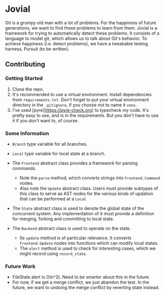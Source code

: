 # Jovial

Git is a grumpy old man with a lot of problems. For the happiness of future
generations, we want to find these problems to learn from them. Jovial is a
framework for trying to automatically detect these problems. It consists
of a language to model git, which allows us to talk about Git's behavior.
To achieve happiness (i.e. detect problems), we have a tweakable testing
harness, Pursuit (to be written).

## Contributing

### Getting Started

1. Clone the repo.
2. It's recommended to use a virtual environment. Install dependencies from 
`requirements.txt`. Don't forget to put your virtual environment directory
in the `.gitignore`, if you choose not to name it `venv`.
3. I've used [pyre][https://pyre-check.org] to typecheck my code. It's pretty
easy to use, and is in the requirements. But you don't have to use it if you
don't want to, of course. 

### Some Information

- `Branch` type variable for all branches.

- `Local` type variable for local state at a branch.

- The `Frontend` abstract class provides a framework for parsing commands.
  + Note the `parse` method, which converts strings into `Frontend.Command` nodes.
  + Also note the `Update` abstract class. Users must provide subtypes of this
  class to serve as AST nodes for the various kinds of updation that can be 
  performed at a `Local`

- The `State` abstract class is used to denote the global state of the 
concurrent system. Any implementation of it must provide a definition for 
merging, forking and committing to local state.

- The `Backend` abstract class is used to operate on the state. 
  + Its `update` method is of particular relevance. It converts `Frontend.Update`
  nodes into functions which can modify local states.
  + The `alert` method is used to check for interesting cases, which we might 
  record using `record_state`.

### Future Work

- FileState.alert is O(n^2). Need to be smarter about this in the future.
- For now, if we get a merge conflict, we just abandon the test. In the future, we want to undoing the merge conflict by reverting state instead.

